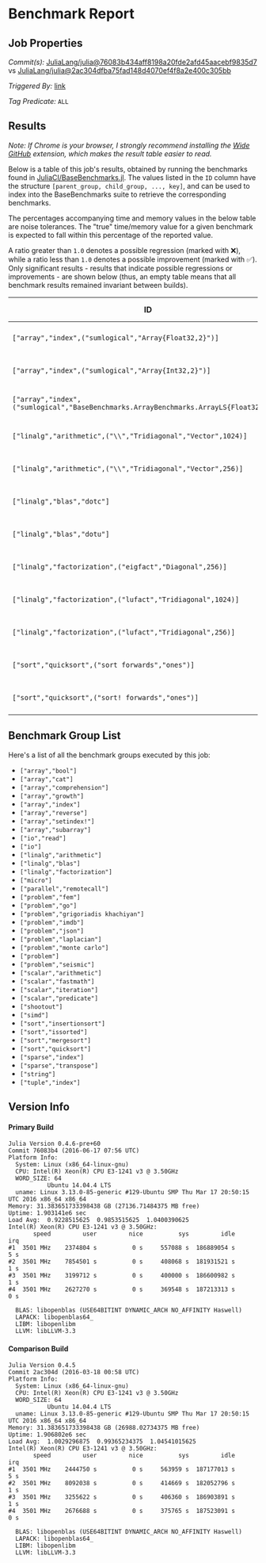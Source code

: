 # Benchmark Report

## Job Properties

*Commit(s):* [JuliaLang/julia@76083b434aff8198a20fde2afd45aacebf9835d7](https://github.com/JuliaLang/julia/commit/76083b434aff8198a20fde2afd45aacebf9835d7) vs [JuliaLang/julia@2ac304dfba75fad148d4070ef4f8a2e400c305bb](https://github.com/JuliaLang/julia/commit/2ac304dfba75fad148d4070ef4f8a2e400c305bb)

*Triggered By:* [link](https://github.com/JuliaLang/julia/commit/76083b434aff8198a20fde2afd45aacebf9835d7#commitcomment-17923253)

*Tag Predicate:* `ALL`

## Results

*Note: If Chrome is your browser, I strongly recommend installing the [Wide GitHub](https://chrome.google.com/webstore/detail/wide-github/kaalofacklcidaampbokdplbklpeldpj?hl=en)
extension, which makes the result table easier to read.*

Below is a table of this job's results, obtained by running the benchmarks found in
[JuliaCI/BaseBenchmarks.jl](https://github.com/JuliaCI/BaseBenchmarks.jl). The values
listed in the `ID` column have the structure `[parent_group, child_group, ..., key]`,
and can be used to index into the BaseBenchmarks suite to retrieve the corresponding
benchmarks.

The percentages accompanying time and memory values in the below table are noise tolerances. The "true"
time/memory value for a given benchmark is expected to fall within this percentage of the reported value.

A ratio greater than `1.0` denotes a possible regression (marked with :x:), while a ratio less
than `1.0` denotes a possible improvement (marked with :white_check_mark:). Only significant results - results
that indicate possible regressions or improvements - are shown below (thus, an empty table means that all
benchmark results remained invariant between builds).

| ID | time ratio | memory ratio |
|----|------------|--------------|
| `["array","index",("sumlogical","Array{Float32,2}")]` | 1.41 (40%) :x: | 1.00 (1%)  |
| `["array","index",("sumlogical","Array{Int32,2}")]` | 1.41 (40%) :x: | 1.00 (1%)  |
| `["array","index",("sumlogical","BaseBenchmarks.ArrayBenchmarks.ArrayLS{Float32,2}")]` | 1.41 (40%) :x: | 1.00 (1%)  |
| `["linalg","arithmetic",("\\","Tridiagonal","Vector",1024)]` | 1.86 (30%) :x: | 1.00 (1%)  |
| `["linalg","arithmetic",("\\","Tridiagonal","Vector",256)]` | 1.83 (30%) :x: | 1.00 (1%)  |
| `["linalg","blas","dotc"]` | 0.69 (15%) :white_check_mark: | 1.00 (1%)  |
| `["linalg","blas","dotu"]` | 0.69 (15%) :white_check_mark: | 1.00 (1%)  |
| `["linalg","factorization",("eigfact","Diagonal",256)]` | 1.25 (25%) :x: | 1.00 (1%)  |
| `["linalg","factorization",("lufact","Tridiagonal",1024)]` | 2.52 (25%) :x: | 1.00 (1%)  |
| `["linalg","factorization",("lufact","Tridiagonal",256)]` | 2.65 (25%) :x: | 1.00 (1%)  |
| `["sort","quicksort",("sort forwards","ones")]` | 1.24 (15%) :x: | 1.00 (1%)  |
| `["sort","quicksort",("sort! forwards","ones")]` | 1.29 (15%) :x: | 1.00 (1%)  |

## Benchmark Group List

Here's a list of all the benchmark groups executed by this job:

- `["array","bool"]`
- `["array","cat"]`
- `["array","comprehension"]`
- `["array","growth"]`
- `["array","index"]`
- `["array","reverse"]`
- `["array","setindex!"]`
- `["array","subarray"]`
- `["io","read"]`
- `["io"]`
- `["linalg","arithmetic"]`
- `["linalg","blas"]`
- `["linalg","factorization"]`
- `["micro"]`
- `["parallel","remotecall"]`
- `["problem","fem"]`
- `["problem","go"]`
- `["problem","grigoriadis khachiyan"]`
- `["problem","imdb"]`
- `["problem","json"]`
- `["problem","laplacian"]`
- `["problem","monte carlo"]`
- `["problem"]`
- `["problem","seismic"]`
- `["scalar","arithmetic"]`
- `["scalar","fastmath"]`
- `["scalar","iteration"]`
- `["scalar","predicate"]`
- `["shootout"]`
- `["simd"]`
- `["sort","insertionsort"]`
- `["sort","issorted"]`
- `["sort","mergesort"]`
- `["sort","quicksort"]`
- `["sparse","index"]`
- `["sparse","transpose"]`
- `["string"]`
- `["tuple","index"]`

## Version Info

#### Primary Build

```
Julia Version 0.4.6-pre+60
Commit 76083b4 (2016-06-17 07:56 UTC)
Platform Info:
  System: Linux (x86_64-linux-gnu)
  CPU: Intel(R) Xeon(R) CPU E3-1241 v3 @ 3.50GHz
  WORD_SIZE: 64
           Ubuntu 14.04.4 LTS
  uname: Linux 3.13.0-85-generic #129-Ubuntu SMP Thu Mar 17 20:50:15 UTC 2016 x86_64 x86_64
Memory: 31.383651733398438 GB (27136.71484375 MB free)
Uptime: 1.903141e6 sec
Load Avg:  0.9228515625  0.9853515625  1.0400390625
Intel(R) Xeon(R) CPU E3-1241 v3 @ 3.50GHz: 
       speed         user         nice          sys         idle          irq
#1  3501 MHz    2374804 s          0 s     557088 s  186889054 s          5 s
#2  3501 MHz    7854501 s          0 s     408068 s  181931521 s          1 s
#3  3501 MHz    3199712 s          0 s     400000 s  186600982 s          1 s
#4  3501 MHz    2627270 s          0 s     369548 s  187213313 s          0 s

  BLAS: libopenblas (USE64BITINT DYNAMIC_ARCH NO_AFFINITY Haswell)
  LAPACK: libopenblas64_
  LIBM: libopenlibm
  LLVM: libLLVM-3.3

```

#### Comparison Build

```
Julia Version 0.4.5
Commit 2ac304d (2016-03-18 00:58 UTC)
Platform Info:
  System: Linux (x86_64-linux-gnu)
  CPU: Intel(R) Xeon(R) CPU E3-1241 v3 @ 3.50GHz
  WORD_SIZE: 64
           Ubuntu 14.04.4 LTS
  uname: Linux 3.13.0-85-generic #129-Ubuntu SMP Thu Mar 17 20:50:15 UTC 2016 x86_64 x86_64
Memory: 31.383651733398438 GB (26988.02734375 MB free)
Uptime: 1.906802e6 sec
Load Avg:  1.0029296875  0.99365234375  1.04541015625
Intel(R) Xeon(R) CPU E3-1241 v3 @ 3.50GHz: 
       speed         user         nice          sys         idle          irq
#1  3501 MHz    2444750 s          0 s     563959 s  187177013 s          5 s
#2  3501 MHz    8092038 s          0 s     414669 s  182052796 s          1 s
#3  3501 MHz    3255622 s          0 s     406360 s  186903891 s          1 s
#4  3501 MHz    2676688 s          0 s     375765 s  187523091 s          0 s

  BLAS: libopenblas (USE64BITINT DYNAMIC_ARCH NO_AFFINITY Haswell)
  LAPACK: libopenblas64_
  LIBM: libopenlibm
  LLVM: libLLVM-3.3

```
